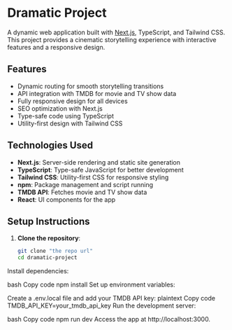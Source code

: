 # Dramatic Project

A dynamic web application built with [Next.js](https://nextjs.org/), TypeScript, and Tailwind CSS. This project provides a cinematic storytelling experience with interactive features and a responsive design.

## Features

- Dynamic routing for smooth storytelling transitions
- API integration with TMDB for movie and TV show data
- Fully responsive design for all devices
- SEO optimization with Next.js
- Type-safe code using TypeScript
- Utility-first design with Tailwind CSS

## Technologies Used

- **Next.js**: Server-side rendering and static site generation
- **TypeScript**: Type-safe JavaScript for better development
- **Tailwind CSS**: Utility-first CSS for responsive styling
- **npm**: Package management and script running
- **TMDB API**: Fetches movie and TV show data
- **React**: UI components for the app

## Setup Instructions

1. **Clone the repository**:
   ```bash
   git clone "the repo url"
   cd dramatic-project
Install dependencies:

bash
Copy code
npm install
Set up environment variables:

Create a .env.local file and add your TMDB API key:
plaintext
Copy code
TMDB_API_KEY=your_tmdb_api_key
Run the development server:

bash
Copy code
npm run dev
Access the app at http://localhost:3000.